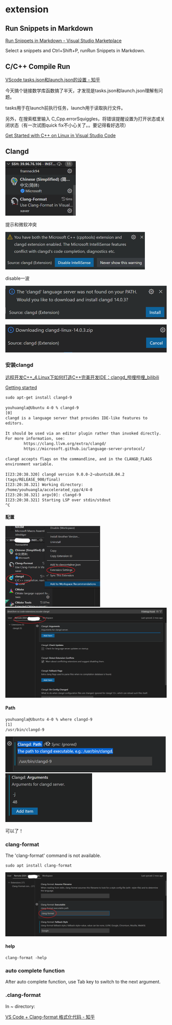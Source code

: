 # extension

## Run Snippets in Markdown

[Run Snippets in Markdown \- Visual Studio Marketplace](https://marketplace.visualstudio.com/items?itemName=statiolake.vscode-markdown-run-snippet)

Select a snippets and Ctrl+Shift+P, runRun Snippets in Markdown.

## C/C++ Compile Run

[VScode tasks\.json和launch\.json的设置 \- 知乎](https://zhuanlan.zhihu.com/p/92175757)

今天搞个链接数学库函数搞了半天，才发现是tasks.json和launch.json理解有问题。

tasks用于在launch前执行任务，launch用于读取执行文件。

另外，在搜索框里输入 C_Cpp.errorSquiggles，将错误提醒设置为打开状态或关闭状态（有一次试图quick fix不小心关了。。要记得看好选项）

[Get Started with C\+\+ on Linux in Visual Studio Code](https://code.visualstudio.com/docs/cpp/config-linux)

## Clangd

<img src="img/image-20220509231010301.png" alt="image-20220509231010301" style="zoom: 50%;" />

提示和微软冲突

<img src="img/image-20220509230943413.png" alt="image-20220509230943413" style="zoom:50%;" />

disable一波

![image-20220509230847704](img/image-20220509230847704.png)

![image-20220509231244425](img/image-20220509231244425.png)

### 安装clangd

[远程开发C++_4.Linux下如何打造C++完美开发IDE：clangd_哔哩哔哩_bilibili](https://www.bilibili.com/video/BV16g411N77i?spm_id_from=333.337.search-card.all.click)

[Getting started](https://clangd.llvm.org/installation.html)

```shell
sudo apt-get install clangd-9

youhuangla@Ubuntu 4-0 % clangd-9                                                                             [0]
clangd is a language server that provides IDE-like features to editors.

It should be used via an editor plugin rather than invoked directly. For more information, see:
        https://clang.llvm.org/extra/clangd/
        https://microsoft.github.io/language-server-protocol/

clangd accepts flags on the commandline, and in the CLANGD_FLAGS environment variable.

I[23:20:38.320] clangd version 9.0.0-2~ubuntu18.04.2 (tags/RELEASE_900/final)
I[23:20:38.321] Working directory: /home/youhuangla/accelerated_cpp/4/4-0
I[23:20:38.321] argv[0]: clangd-9
I[23:20:38.321] Starting LSP over stdin/stdout
^C
```

#### 配置

<img src="img/image-20220509232603109.png" alt="image-20220509232603109" style="zoom:33%;" />

<img src="img/image-20220509232629210.png" alt="image-20220509232629210" style="zoom:50%;" />

#### Path

```shell
youhuangla@Ubuntu 4-0 % where clangd-9                                                                       [1]
/usr/bin/clangd-9
```

<img src="img/image-20220509232953793.png" alt="image-20220509232953793" style="zoom:50%;" />

<img src="img/image-20220509233040593.png" alt="image-20220509233040593" style="zoom:50%;" />

可以了！

### clang-format

The 'clang-format' command is not available.

```shell
sudo apt install clang-format
```

![image-20220510165442591](img/image-20220510165442591.png)

#### help

```shell
clang-format -help
```

### auto complete function

After auto complete function, use Tab key to switch to the next argument.

### .clang-format

In ~ directory:

[VS Code \+ Clang\-format 格式化代码 \- 知乎](https://zhuanlan.zhihu.com/p/356143396#:~:text=VS%20Code%20C%2B%2B%20%E4%BB%A3%E7%A0%81%E6%A0%BC%E5%BC%8F%E5%8C%96%E6%96%B9%E6%B3%95&text=2.%20%E6%89%93%E5%BC%80%E9%A6%96%E9%80%89%E9%A1%B9%E8%AE%BE%E7%BD%AE,%E6%A0%BC%E5%BC%8F%E8%87%AA%E5%8A%A8%E6%A0%BC%E5%BC%8F%E5%8C%96%E4%BB%A3%E7%A0%81%E3%80%82)

### 
